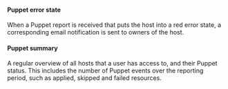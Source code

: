 
#### Puppet error state

When a Puppet report is received that puts the host into a red error state, a corresponding email notification is sent to owners of the host.

#### Puppet summary

A regular overview of all hosts that a user has access to, and their Puppet status.  This includes the number of Puppet events over the reporting period, such as applied, skipped and failed resources.
